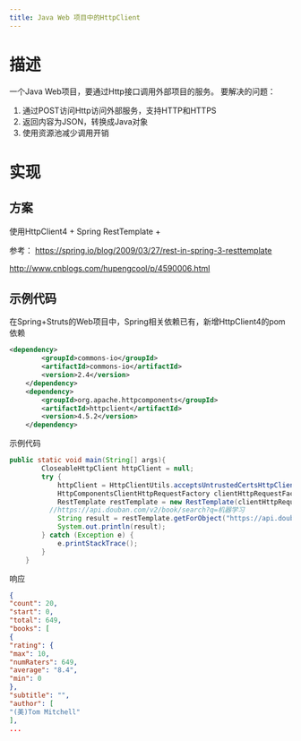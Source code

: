 ```yaml
---
title: Java Web 项目中的HttpClient
---
```

# 描述
一个Java Web项目，要通过Http接口调用外部项目的服务。
要解决的问题：
1. 通过POST访问Http访问外部服务，支持HTTP和HTTPS
2. 返回内容为JSON，转换成Java对象
3. 使用资源池减少调用开销
# 实现
## 方案
使用HttpClient4 + Spring RestTemplate + 

参考：
https://spring.io/blog/2009/03/27/rest-in-spring-3-resttemplate

http://www.cnblogs.com/hupengcool/p/4590006.html



## 示例代码

在Spring+Struts的Web项目中，Spring相关依赖已有，新增HttpClient4的pom依赖
```xml
<dependency>
        <groupId>commons-io</groupId>
        <artifactId>commons-io</artifactId>
        <version>2.4</version>
    </dependency>
    <dependency>
        <groupId>org.apache.httpcomponents</groupId>
        <artifactId>httpclient</artifactId>
        <version>4.5.2</version>
    </dependency>
```
示例代码
```java
public static void main(String[] args){
        CloseableHttpClient httpClient = null;
        try {
            httpClient = HttpClientUtils.acceptsUntrustedCertsHttpClient();
            HttpComponentsClientHttpRequestFactory clientHttpRequestFactory = new HttpComponentsClientHttpRequestFactory(httpClient);
            RestTemplate restTemplate = new RestTemplate(clientHttpRequestFactory);
          //https://api.douban.com/v2/book/search?q=机器学习
            String result = restTemplate.getForObject("https://api.douban.com/v2/book/search?q=%E6%9C%BA%E5%99%A8%E5%AD%A6%E4%B9%A0",String.class);
            System.out.println(result);
        } catch (Exception e) {
            e.printStackTrace();
        }
    }
```
响应
```json
{
"count": 20,
"start": 0,
"total": 649,
"books": [
{
"rating": {
"max": 10,
"numRaters": 649,
"average": "8.4",
"min": 0
},
"subtitle": "",
"author": [
"(美)Tom Mitchell"
],
...
```






